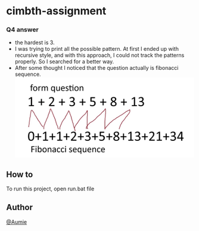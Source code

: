 
# cimbth-assignment

### Q4 answer
- the hardest is 3.
- I was trying to print all the possible pattern. At first I ended up with recursive style, and with this approach, I could not track the patterns properly. So I searched for a better way.
- After some thought I noticed that the question actually is fibonacci sequence.
  ![alt example](https://github.com/Aumie/cimbth-assignment/blob/main/example.jpg?raw=true)

## How to
To run this project, open run.bat file


## Author 
[@Aumie](https://github.com/Aumie)

